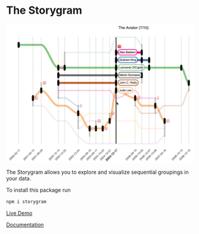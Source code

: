 # The Storygram

<p align="center">
  <a href="https://storygram.netlify.com/" target="_blank">
    <img alt="Parcel" src="https://raw.githubusercontent.com/FranzFlueckiger/Storygram/master/doc/src/media/storyGram_Blockbuster.png" width="749">
  </a>
</p>

The Storygram allows you to explore and visualize sequential groupings in your data.

To install this package run

```sh
npm i storygram
```

<a href="https://storygram-demo.netlify.com/" target="_blank">Live Demo</a>

<a href="https://storygram.netlify.com/" target="_blank">Documentation</a>
